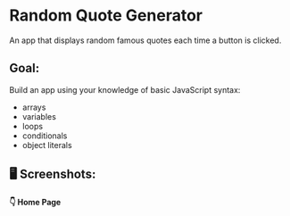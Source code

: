 # Random Quote Generator
 An app that displays random famous quotes each time a button is clicked.

 ## Goal:
 Build an app using your knowledge of basic JavaScript syntax:
 - arrays
 - variables
 - loops 
 - conditionals
 - object literals

  ## 🖥 Screenshots:
#### :point_down: Home Page



